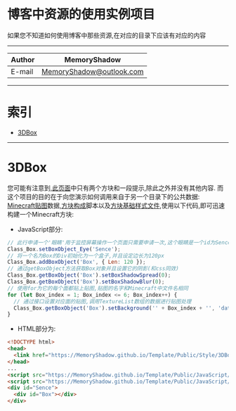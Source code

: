博客中资源的使用实例项目
============================================

如果您不知道如何使用博客中那些资源,在对应的目录下应该有对应的内容

****
|Author|MemoryShadow|
|---|---
|E-mail|MemoryShadow@outlook.com

****

# 索引

* [3DBox](#3DBox)

****

# 3DBox

您可能有注意到,[此页面](https://memoryshadow.github.io/project/3DBox.html "访问实例位置")中只有两个方块和一段提示,除此之外并没有其他内容.
而这个项目的目的在于向您演示如何调用来自于另一个目录下的公共数据: [Minecraft贴图](https://github.com/MemoryShadow/MemoryShadow.github.io/blob/master/Template/Public/JavaScript/README.md#Minecraft-Texture "查看描述文件")数据,[方块构成](https://github.com/MemoryShadow/MemoryShadow.github.io/blob/master/Template/Public/JavaScript/README.md#3DBox "查看描述文件")脚本以及[方块基础样式文件](https://github.com/MemoryShadow/MemoryShadow.github.io/blob/master/Template/Public/Style/README.md#3DBox "查看描述文件"),使用以下代码,即可迅速构建一个Minecraft方块:

* JavaScript部分:

```JavaScript
// 此行申请一个'眼睛'用于监控屏幕操作一个页面只需要申请一次,这个眼睛是一个id为Sence的div,将在下面的代码中创建
Class_Box.setBoxObject_Eye('Sence');
// 将一个名为Box的Div初始化为一个盒子,并且设定边长为120px
Class_Box.addBoxObject('Box', { Len: 120 });
// 通过getBoxObject方法获取Box对象并且设置它的阴影(和css同效)
Class_Box.getBoxObject('Box').setBoxShadowSpread(0);
Class_Box.getBoxObject('Box').setBoxShadowBlur(0);
// 使用for为它的每个面都贴上贴图,贴图的名字和Minecraft中文件名相同
for (let Box_index = 1; Box_index <= 6; Box_index++) {
  // 通过接口设置对应面的贴图,调用TextureList数组的数据进行贴图处理
  Class_Box.getBoxObject('Box').setBackground('' + Box_index + '', 'data:image/png;base64,' + TextureList['dirt']);
}
```

* HTML部分为:

```html
<!DOCTYPE html>
<head>
  <link href="https://MemoryShadow.github.io/Template/Public/Style/3DBox.css" rel="stylesheet" />
</head>
...
<script src="https://MemoryShadow.github.io/Template/Public/JavaScript/3DBox.js"></script>
<script src="https://MemoryShadow.github.io/Template/Public/JavaScript/MinecraftTexture.js"></script>
<div id="Sence">
  <div id="Box"></div>
</div>
```
